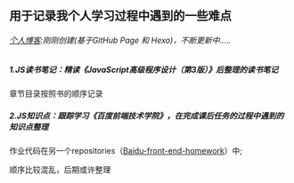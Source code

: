 ## 用于记录我个人学习过程中遇到的一些难点

###### [个人博客](https://holichang.github.io/):刚刚创建(基于GitHub Page 和 Hexo)，不断更新中.....

##### 1.JS读书笔记：精读《JavaScript高级程序设计（第3版）》后整理的读书笔记

章节目录按照书的顺序记录

##### 2.JS知识点：跟踪学习《百度前端技术学院》，在完成课后任务的过程中遇到的知识点整理

作业代码在另一个repositories（[Baidu-front-end-homework](https://github.com/holichang/Baidu-front-end-homework)）中;

顺序比较混乱，后期或许整理

##### 
